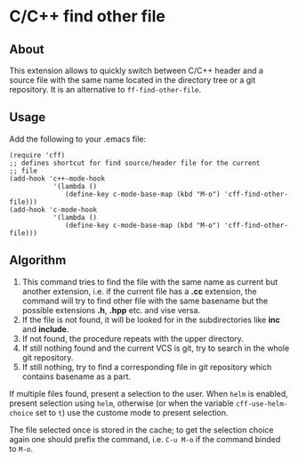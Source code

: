 # C/C++ find other file

## About
This extension allows to quickly switch between C/C++ header and a source file with the same name located in the directory tree or a git repository.
It is an alternative to `ff-find-other-file`.

## Usage
Add the following to your .emacs file:
```elisp 
(require 'cff)
;; defines shortcut for find source/header file for the current
;; file
(add-hook 'c++-mode-hook
           '(lambda ()
              (define-key c-mode-base-map (kbd "M-o") 'cff-find-other-file)))
(add-hook 'c-mode-hook
           '(lambda ()
              (define-key c-mode-base-map (kbd "M-o") 'cff-find-other-file)))
```

## Algorithm

1. This command tries to find the file with the same name as current but another extension, i.e. if the current file has a **.cc** extension, the command will try to find other file with the same basename but the possible extensions **.h**, **.hpp** etc. and vise versa.
1. If the file is not found, it will be looked for in the subdirectories like **inc** and **include**.
1. If not found, the procedure repeats with the upper directory.
1. If still nothing found and the current VCS is git, try to search in the whole git repository.
1. If still nothing, try to find a corresponding file in git repository which contains basename as a part.

If multiple files found, present a selection to the user.
When `helm` is enabled, present selection using `helm`, otherwise (or when the variable `cff-use-helm-choice` set to `t`) use the custome mode to present selection.

The file selected once is stored in the cache; to get the selection choice again one should prefix the command, i.e. `C-u M-o` if the command binded to `M-o`.
